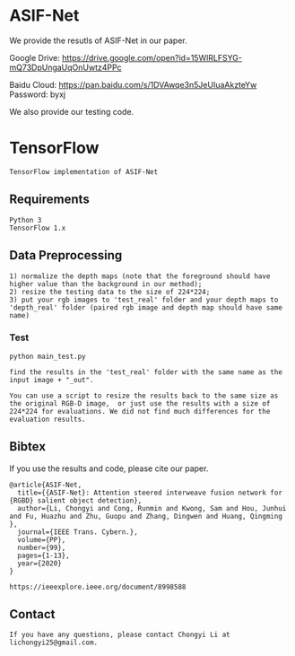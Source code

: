 # ASIF-Net

We provide the resutls of ASIF-Net in our paper. 

Google Drive: https://drive.google.com/open?id=15WlRLFSYG-mQ73DpUngaUqOnUwtz4PPc

Baidu Cloud: https://pan.baidu.com/s/1DVAwqe3n5JeUIuaAkzteYw  Password: byxj

We also provide our testing code. 

# TensorFlow
```
TensorFlow implementation of ASIF-Net
```
## Requirements
```
Python 3
TensorFlow 1.x
```

## Data Preprocessing
```
1) normalize the depth maps (note that the foreground should have higher value than the background in our method);
2) resize the testing data to the size of 224*224;
3) put your rgb images to 'test_real' folder and your depth maps to 'depth_real' folder (paired rgb image and depth map should have same name)
```


### Test
```
python main_test.py

find the results in the 'test_real' folder with the same name as the input image + "_out".

You can use a script to resize the results back to the same size as the original RGB-D image,  or just use the results with a size of 224*224 for evaluations. We did not find much differences for the evaluation results.
```

## Bibtex


If you use the results and code, please cite our paper.
```
@article{ASIF-Net,
  title={{ASIF-Net}: Attention steered interweave fusion network for {RGBD} salient object detection},
  author={Li, Chongyi and Cong, Runmin and Kwong, Sam and Hou, Junhui and Fu, Huazhu and Zhu, Guopu and Zhang, Dingwen and Huang, Qingming },
  journal={IEEE Trans. Cybern.},
  volume={PP},
  number={99},
  pages={1-13},
  year={2020}
}

https://ieeexplore.ieee.org/document/8998588
```
## Contact
```
If you have any questions, please contact Chongyi Li at lichongyi25@gmail.com.
```
